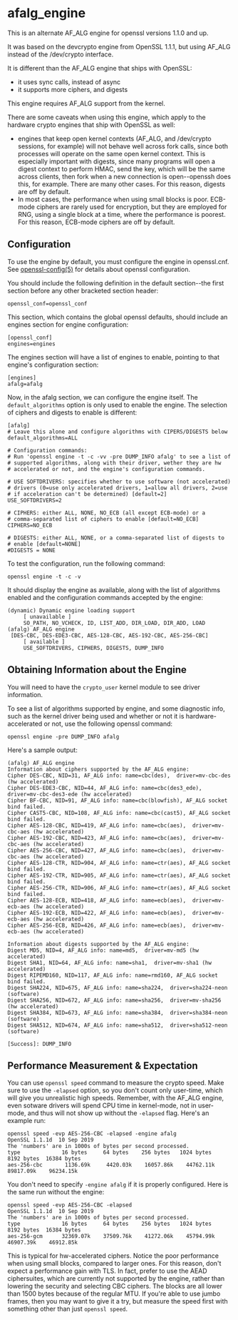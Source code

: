 afalg_engine
============

This is an alternate AF_ALG engine for openssl versions 1.1.0 and up.

It was based on the devcrypto engine from OpenSSL 1.1.1, but using AF_ALG
instead of the /dev/crypto interface.

It is different than the AF_ALG engine that ships with OpenSSL:
 - it uses sync calls, instead of async
 - it supports more ciphers, and digests

This engine requires AF_ALG support from the kernel.

There are some caveats when using this engine, which apply to the hardware
crypto engines that ship with OpenSSL as well:
 - engines that keep open kernel contexts (AF_ALG, and /dev/crypto sessions,
   for example) will not behave well across fork calls, since both processes
   will operate on the same open kernel context.
   This is especially important with digests, since many programs will open
   a digest context to perform HMAC, send the key, which will be the same
   across clients, then fork when a new connection is open--openssh does this,
   for example.  There are many other cases.   For this reason, digests are
   off by default.
 - In most cases, the performance when using small blocks is poor.  ECB-mode
   ciphers are rarely used for encryption, but they are employed for RNG, using
   a single block at a time, where the performance is poorest.  For this reason,
   ECB-mode ciphers are off by default.

Configuration
-------------

To use the engine by default, you must configure the engine in openssl.cnf.
See [openssl-config(5)](https://www.openssl.org/docs/man1.1.1/man5/config.html)
for details about openssl configuration.

You should include the following definition in the default section--the first
section before any other bracketed section header:

    openssl_conf=openssl_conf

This section, which contains the global openssl defaults, should include an
engines section for engine configuration:

    [openssl_conf]
    engines=engines

The engines section will have a list of engines to enable, pointing to that
engine's configuration section:

    [engines]
    afalg=afalg

Now, in the afalg section, we can configure the engine itself.  The
`default_algorithms` option is only used to enable the engine.  The selection
of ciphers and digests to enable is different:

    [afalg]
    # Leave this alone and configure algorithms with CIPERS/DIGESTS below
    default_algorithms=ALL

    # Configuration commands:
    # Run 'openssl engine -t -c -vv -pre DUMP_INFO afalg' to see a list of
    # supported algorithms, along with their driver, wether they are hw
    # accelerated or not, and the engine's configuration commands.

    # USE SOFTDRIVERS: specifies whether to use software (not accelerated)
    # drivers (0=use only accelerated drivers, 1=allow all drivers, 2=use
    # if acceleration can't be determined) [default=2]
    USE_SOFTDRIVERS=2

    # CIPHERS: either ALL, NONE, NO_ECB (all except ECB-mode) or a
    # comma-separated list of ciphers to enable [default=NO_ECB]
    CIPHERS=NO_ECB

    # DIGESTS: either ALL, NONE, or a comma-separated list of digests to
    # enable [default=NONE]
    #DIGESTS = NONE

To test the configuration, run the following command:

    openssl engine -t -c -v

It should display the engine as available, along with the list of algorithms
enabled and the configuration commands accepted by the engine:

    (dynamic) Dynamic engine loading support
         [ unavailable ]
         SO_PATH, NO_VCHECK, ID, LIST_ADD, DIR_LOAD, DIR_ADD, LOAD
    (afalg) AF_ALG engine
     [DES-CBC, DES-EDE3-CBC, AES-128-CBC, AES-192-CBC, AES-256-CBC]
         [ available ]
         USE_SOFTDRIVERS, CIPHERS, DIGESTS, DUMP_INFO


Obtaining Information about the Engine
--------------------------------------

You will need to have the `crypto_user` kernel module to see driver
information.

To see a list of algorithms supported by engine, and some diagnostic info,
such as the kernel driver being used and whether or not it is
hardware-accelerated or not, use the following openssl command:

    openssl engine -pre DUMP_INFO afalg

Here's a sample output:

    (afalg) AF_ALG engine
    Information about ciphers supported by the AF_ALG engine:
    Cipher DES-CBC, NID=31, AF_ALG info: name=cbc(des),  driver=mv-cbc-des (hw accelerated)
    Cipher DES-EDE3-CBC, NID=44, AF_ALG info: name=cbc(des3_ede),  driver=mv-cbc-des3-ede (hw accelerated)
    Cipher BF-CBC, NID=91, AF_ALG info: name=cbc(blowfish), AF_ALG socket bind failed.
    Cipher CAST5-CBC, NID=108, AF_ALG info: name=cbc(cast5), AF_ALG socket bind failed.
    Cipher AES-128-CBC, NID=419, AF_ALG info: name=cbc(aes),  driver=mv-cbc-aes (hw accelerated)
    Cipher AES-192-CBC, NID=423, AF_ALG info: name=cbc(aes),  driver=mv-cbc-aes (hw accelerated)
    Cipher AES-256-CBC, NID=427, AF_ALG info: name=cbc(aes),  driver=mv-cbc-aes (hw accelerated)
    Cipher AES-128-CTR, NID=904, AF_ALG info: name=ctr(aes), AF_ALG socket bind failed.
    Cipher AES-192-CTR, NID=905, AF_ALG info: name=ctr(aes), AF_ALG socket bind failed.
    Cipher AES-256-CTR, NID=906, AF_ALG info: name=ctr(aes), AF_ALG socket bind failed.
    Cipher AES-128-ECB, NID=418, AF_ALG info: name=ecb(aes),  driver=mv-ecb-aes (hw accelerated)
    Cipher AES-192-ECB, NID=422, AF_ALG info: name=ecb(aes),  driver=mv-ecb-aes (hw accelerated)
    Cipher AES-256-ECB, NID=426, AF_ALG info: name=ecb(aes),  driver=mv-ecb-aes (hw accelerated)

    Information about digests supported by the AF_ALG engine:
    Digest MD5, NID=4, AF_ALG info: name=md5,  driver=mv-md5 (hw accelerated)
    Digest SHA1, NID=64, AF_ALG info: name=sha1,  driver=mv-sha1 (hw accelerated)
    Digest RIPEMD160, NID=117, AF_ALG info: name=rmd160, AF_ALG socket bind failed.
    Digest SHA224, NID=675, AF_ALG info: name=sha224,  driver=sha224-neon (software)
    Digest SHA256, NID=672, AF_ALG info: name=sha256,  driver=mv-sha256 (hw accelerated)
    Digest SHA384, NID=673, AF_ALG info: name=sha384,  driver=sha384-neon (software)
    Digest SHA512, NID=674, AF_ALG info: name=sha512,  driver=sha512-neon (software)

    [Success]: DUMP_INFO

Performance Measurement & Expectation
-------------------------------------

You can use `openssl speed` command to measure the crypto speed.  Make sure to
use the `-elapsed` option, so you don't count only user-time, which will give
you unrealistic high speeds.  Remember, with the AF_ALG engine, even sotware
drivers will spend CPU time in kernel-mode, not in user-mode, and thus will
not show up without the `-elapsed` flag.  Here's an example run:

    openssl speed -evp AES-256-CBC -elapsed -engine afalg
    OpenSSL 1.1.1d  10 Sep 2019
    The 'numbers' are in 1000s of bytes per second processed.
    type             16 bytes     64 bytes    256 bytes   1024 bytes   8192 bytes  16384 bytes
    aes-256-cbc       1136.69k     4420.03k    16057.86k    44762.11k    89817.09k    96234.15k

You don't need to specify `-engine afalg` if it is properly configured.  Here
is the same run without the engine:

    openssl speed -evp AES-256-CBC -elapsed
    OpenSSL 1.1.1d  10 Sep 2019
    The 'numbers' are in 1000s of bytes per second processed.
    type             16 bytes     64 bytes    256 bytes   1024 bytes   8192 bytes  16384 bytes
    aes-256-gcm      32369.07k    37509.76k    41272.06k    45794.99k    46907.39k    46912.85k

This is typical for hw-accelerated ciphers.  Notice the poor performance when
using small blocks, compared to larger ones.  For this reason, don't expect
a performance gain with TLS.  In fact, prefer to use the AEAD ciphersuites,
which are currently not supported by the engine, rather than lowering the
security and selecting CBC ciphers.  The blocks are all lower than 1500 bytes
because of the regular MTU.  If you're able to use jumbo frames, then you may
want to give it a try, but measure the speed first with something other than
just `openssl speed`.


